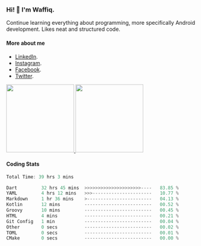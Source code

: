 ### Hi! 👋 I'm Waffiq.

Continue learning everything about programming, more specifically Android development. Likes neat and structured code.

#### More about me 
- [LinkedIn](https://www.linkedin.com/in/waffiqaziz/).
- [Instagram](https://www.instagram.com/waffiqaziz/).
- [Facebook](https://web.facebook.com/WaffiqAziz/).
- [Twitter](https://twitter.com/AzizWaffiq).

<p align="left">
<a href="https://github.com/waffiqaziz">
  <img height="180em" src="https://github-readme-stats-eight-theta.vercel.app/api?username=waffiqaziz&show_icons=true&theme=algolia&include_all_commits=true&count_private=true"/>
  <img height="180em" src="https://github-readme-stats-eight-theta.vercel.app/api/top-langs/?username=waffiqaziz&layout=compact&langs_count=8&theme=algolia"/>
</a>
</p>

#### Coding Stats
<!--START_SECTION:waka-->

```rust
Total Time: 39 hrs 3 mins

Dart         32 hrs 45 mins  >>>>>>>>>>>>>>>>>>>>>----   83.85 %
YAML         4 hrs 12 mins   >>>----------------------   10.77 %
Markdown     1 hr 36 mins    >------------------------   04.13 %
Kotlin       12 mins         -------------------------   00.52 %
Groovy       10 mins         -------------------------   00.45 %
HTML         4 mins          -------------------------   00.21 %
Git Config   1 min           -------------------------   00.04 %
Other        0 secs          -------------------------   00.02 %
TOML         0 secs          -------------------------   00.01 %
CMake        0 secs          -------------------------   00.00 %
```

<!--END_SECTION:waka-->
